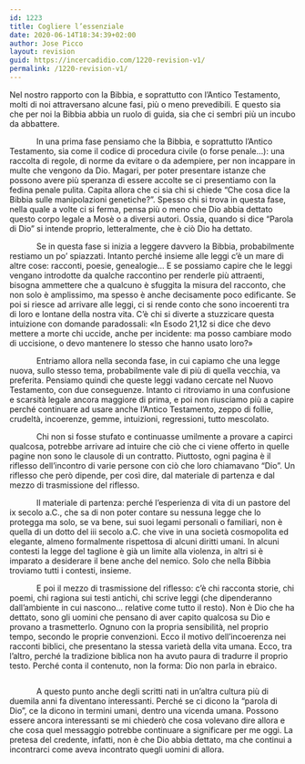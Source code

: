 ```yaml
---
id: 1223
title: Cogliere l’essenziale
date: 2020-06-14T18:34:39+02:00
author: Jose Picco
layout: revision
guid: https://incercadidio.com/1220-revision-v1/
permalink: /1220-revision-v1/
---
```

Nel nostro rapporto con la Bibbia, e soprattutto con l’Antico Testamento, molti di noi attraversano alcune fasi, più o meno prevedibili. E questo sia che per noi la Bibbia abbia un ruolo di guida, sia che ci sembri più un incubo da abbattere.

&nbsp;&nbsp;&nbsp;&nbsp;&nbsp;&nbsp;&nbsp;&nbsp;&nbsp;&nbsp;&nbsp; In una prima fase pensiamo che la Bibbia, e soprattutto l’Antico Testamento, sia come il codice di procedura civile (o forse penale&#8230;): una raccolta di regole, di norme da evitare o da adempiere, per non incappare in multe che vengono da Dio. Magari, per poter presentare istanze che possono avere più speranza di essere accolte se ci presentiamo con la fedina penale pulita. Capita allora che ci sia chi si chiede “Che cosa dice la Bibbia sulle manipolazioni genetiche?”. Spesso chi si trova in questa fase, nella quale a volte ci si ferma, pensa più o meno che Dio abbia dettato questo corpo legale a Mosè o a diversi autori. Ossia, quando si dice “Parola di Dio” si intende proprio, letteralmente, che è ciò Dio ha dettato.

&nbsp;&nbsp;&nbsp;&nbsp;&nbsp;&nbsp;&nbsp;&nbsp;&nbsp;&nbsp;&nbsp; Se in questa fase si inizia a leggere davvero la Bibbia, probabilmente restiamo un po’ spiazzati. Intanto perché insieme alle leggi c’è un mare di altre cose: racconti, poesie, genealogie&#8230; E se possiamo capire che le leggi vengano introdotte da qualche raccontino per renderle più attraenti, bisogna ammettere che a qualcuno è sfuggita la misura del racconto, che non solo è amplissimo, ma spesso è anche decisamente poco edificante. Se poi si riesce ad arrivare alle leggi, ci si rende conto che sono incoerenti tra di loro e lontane della nostra vita. C’è chi si diverte a stuzzicare questa intuizione con domande paradossali: «In Esodo 21,12 si dice che devo mettere a morte chi uccide, anche per incidente: ma posso cambiare modo di uccisione, o devo mantenere lo stesso che hanno usato loro?» 

&nbsp;&nbsp;&nbsp;&nbsp;&nbsp;&nbsp;&nbsp;&nbsp;&nbsp;&nbsp;&nbsp; Entriamo allora nella seconda fase, in cui capiamo che una legge nuova, sullo stesso tema, probabilmente vale di più di quella vecchia, va preferita. Pensiamo quindi che queste leggi vadano cercate nel Nuovo Testamento, con due conseguenze. Intanto ci ritroviamo in una confusione e scarsità legale ancora maggiore di prima, e poi non riusciamo più a capire perché continuare ad usare anche l’Antico Testamento, zeppo di follie, crudeltà, incoerenze, gemme, intuizioni, regressioni, tutto mescolato.

&nbsp;&nbsp;&nbsp;&nbsp;&nbsp;&nbsp;&nbsp;&nbsp;&nbsp;&nbsp;&nbsp; Chi non si fosse stufato e continuasse umilmente a provare a capirci qualcosa, potrebbe arrivare ad intuire che ciò che ci viene offerto in quelle pagine non sono le clausole di un contratto. Piuttosto, ogni pagina è il riflesso dell’incontro di varie persone con ciò che loro chiamavano “Dio”. Un riflesso che però dipende, per così dire, dal materiale di partenza e dal mezzo di trasmissione del riflesso. 

&nbsp;&nbsp;&nbsp;&nbsp;&nbsp;&nbsp;&nbsp;&nbsp;&nbsp;&nbsp;&nbsp; Il materiale di partenza: perché l’esperienza di vita di un pastore del ix secolo a.C., che sa di non poter contare su nessuna legge che lo protegga ma solo, se va bene, sui suoi legami personali o familiari, non è quella di un dotto del iii secolo a.C. che vive in una società cosmopolita ed elegante, almeno formalmente rispettosa di alcuni diritti umani. In alcuni contesti la legge del taglione è già un limite alla violenza, in altri si è imparato a desiderare il bene anche del nemico. Solo che nella Bibbia troviamo tutti i contesti, insieme.

&nbsp;&nbsp;&nbsp;&nbsp;&nbsp;&nbsp;&nbsp;&nbsp;&nbsp;&nbsp;&nbsp; E poi il mezzo di trasmissione del riflesso: c’è chi racconta storie, chi poemi, chi ragiona sui testi antichi, chi scrive leggi (che dipenderanno dall’ambiente in cui nascono&#8230; relative come tutto il resto). Non è Dio che ha dettato, sono gli uomini che pensano di aver capito qualcosa su Dio e provano a trasmetterlo. Ognuno con la propria sensibilità, nel proprio tempo, secondo le proprie convenzioni. Ecco il motivo dell’incoerenza nei racconti biblici, che presentano la stessa varietà della vita umana. Ecco, tra l’altro, perché la tradizione biblica non ha avuto paura di tradurre il proprio testo. Perché conta il contenuto, non la forma: Dio non parla in ebraico.<figure class="wp-block-image size-large">

<img src="https://incercadidio.com/wp-content/uploads/2020/06/4.png" alt="" class="wp-image-1222" srcset="https://incercadidio.com/wp-content/uploads/2020/06/4.png 533w, https://incercadidio.com/wp-content/uploads/2020/06/4-300x245.png 300w" sizes="(max-width: 533px) 100vw, 533px" /> </figure> 

&nbsp;&nbsp;&nbsp;&nbsp;&nbsp;&nbsp;&nbsp;&nbsp;&nbsp;&nbsp;&nbsp; A questo punto anche degli scritti nati in un’altra cultura più di duemila anni fa diventano interessanti. Perché se ci dicono la “parola di Dio”, ce la dicono in termini umani, dentro una vicenda umana. Possono essere ancora interessanti se mi chiederò che cosa volevano dire allora e che cosa quel messaggio potrebbe continuare a significare per me oggi. La pretesa del credente, infatti, non è che Dio abbia dettato, ma che continui a incontrarci come aveva incontrato quegli uomini di allora.